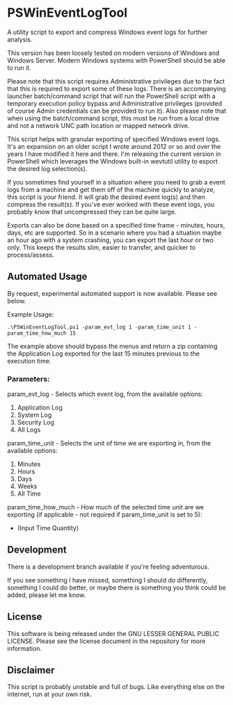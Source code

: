 # PSWinEventLogTool

A utility script to export and compress Windows event logs for further analysis.

This version has been loosely tested on modern versions of Windows and Windows Server. Modern Windows systems with PowerShell should be able to run it.

Please note that this script requires Administrative privileges due to the fact that this is required to export some of these logs. There is an accompanying launcher batch/command script that will run the PowerShell script with a temporary execution policy bypass and Administrative privileges (provided of course Admin credentials can be provided to run it). Also please note that when using the batch/command script, this must be run from a local drive and not a network UNC path location or mapped network drive.

This script helps with granular exporting of specified Windows event logs. It's an expansion on an older script I wrote around 2012 or so and over the years I have modified it here and there. I'm releasing the current version in PowerShell which leverages the Windows built-in wevtutil utility to export the desired log selection(s).

If you sometimes find yourself in a situation where you need to grab a event logs from a machine and get them off of the machine quickly to analyze, this script is your friend. It will grab the desired event log(s) and then compress the result(s). If you've ever worked with these event logs, you probably know that uncompressed they can be quite large.

Exports can also be done based on a specified time frame - minutes, hours, days, etc are supported. So in a scenario where you had a situation maybe an hour ago with a system crashing, you can export the last hour or two only. This keeps the results slim, easier to transfer, and quicker to process/assess.


## Automated Usage

By request, experimental automated support is now available. Please see below.

Example Usage:

    .\PSWinEventLogTool.ps1 -param_evt_log 1 -param_time_unit 1 -param_time_how_much 15

The example above should bypass the menus and return a zip containing the Application Log exported for the last 15 minutes previous to the execution time.


### Parameters:
param_evt_log - Selects which event log, from the available options:
1. Application Log
2. System Log
3. Security Log
4. All Logs

param_time_unit - Selects the unit of time we are exporting in, from the available options:
1. Minutes
2. Hours
3. Days
4. Weeks
5. All Time

param_time_how_much - How much of the selected time unit are we exporting (if applicable - not required if param_time_unit is set to 5):
- (Input Time Quantity)


## Development
There is a development branch available if you're feeling adventurous.

If you see something I have missed, something I should do differently, something I could do better, or maybe there is something you think could be added, please let me know.


## License
This software is being released under the GNU LESSER GENERAL PUBLIC LICENSE. Please see the license document in the repository for more information.


## Disclaimer
This script is probably unstable and full of bugs. Like everything else on the internet, run at your own risk.